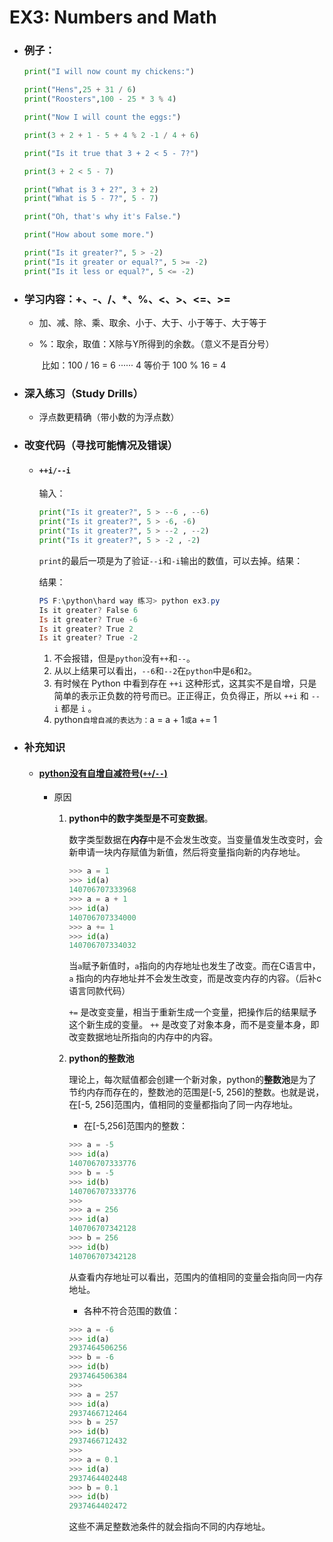 # EX3: Numbers and Math

* ### 例子：

  ```python 
  print("I will now count my chickens:")
  
  print("Hens",25 + 31 / 6) 
  print("Roosters",100 - 25 * 3 % 4) 
  
  print("Now I will count the eggs:")
  
  print(3 + 2 + 1 - 5 + 4 % 2 -1 / 4 + 6) 
  
  print("Is it true that 3 + 2 < 5 - 7?")
  
  print(3 + 2 < 5 - 7) 
  
  print("What is 3 + 2?", 3 + 2)
  print("What is 5 - 7?", 5 - 7)
  
  print("Oh, that's why it's False.")
  
  print("How about some more.")
  
  print("Is it greater?", 5 > -2) 
  print("Is it greater or equal?", 5 >= -2)
  print("Is it less or equal?", 5 <= -2)
  ```

  

* ### 学习内容：+、-、/、*、%、<、>、<=、>=

  * 加、减、除、乘、取余、小于、大于、小于等于、大于等于

  * %：取余，取值：X除与Y所得到的余数。（意义不是百分号）

    ​		比如：100 / 16 = 6 ······ 4 等价于 100 % 16 = 4

* ### 深入练习（Study Drills）

  * 浮点数更精确（带小数的为浮点数）

* ### 改变代码（寻找可能情况及错误）

  * #### `++i/--i`

    输入：

    ```python
    print("Is it greater?", 5 > --6 , --6) 
    print("Is it greater?", 5 > -6, -6)
    print("Is it greater?", 5 > --2 , --2)
    print("Is it greater?", 5 > -2 , -2)
    ```
    
    `print`的最后一项是为了验证`--i`和`-i`输出的数值，可以去掉。结果：
    
    结果：
    
    ```powershell
    PS F:\python\hard way 练习> python ex3.py
    Is it greater? False 6
    Is it greater? True -6
    Is it greater? True 2
    Is it greater? True -2
    ```
    
    1. 不会报错，但是`python`没有`++`和`--`。
    2. 从以上结果可以看出，`--6`和`--2`在`python`中是`6`和`2`。
    3. 有时候在 Python 中看到存在 `++i` 这种形式，这其实不是自增，只是简单的表示正负数的符号而已。正正得正，负负得正，所以 `++i` 和 `--i` 都是 `i` 。
    4. python`自增自减的表达为：`a = a + 1` 或 `a += 1
  
* ### 补充知识

  * #### [python没有自增自减符号(`++`/`--`)](https://blog.csdn.net/u011236348/article/details/89311490)

    * 原因

      1. **python中的数字类型是不可变数据**。

         数字类型数据在**内存**中是不会发生改变。当变量值发生改变时，会新申请一块内存赋值为新值，然后将变量指向新的内存地址。

         ```python
         >>> a = 1
         >>> id(a)
         140706707333968
         >>> a = a + 1
         >>> id(a)
         140706707334000
         >>> a += 1
         >>> id(a)
         140706707334032
         ```

         当`a`赋予新值时，`a`指向的内存地址也发生了改变。而在C语言中，`a` 指向的内存地址并不会发生改变，而是改变内存的内容。（后补c语言同款代码）

         `+=` 是改变变量，相当于重新生成一个变量，把操作后的结果赋予这个新生成的变量。
         `++` 是改变了对象本身，而不是变量本身，即改变数据地址所指向的内存中的内容。

      2. **python的整数池**

         理论上，每次赋值都会创建一个新对象，python的**整数池**是为了节约内存而存在的，整数池的范围是[-5, 256]的整数。也就是说，在[-5, 256]范围内，值相同的变量都指向了同一内存地址。

         * 在[-5,256]范围内的整数：

         ```python
         >>> a = -5
         >>> id(a)
         140706707333776
         >>> b = -5
         >>> id(b)
         140706707333776
         >>>
         >>> a = 256
         >>> id(a)
         140706707342128
         >>> b = 256
         >>> id(b)
         140706707342128
         ```

         从查看内存地址可以看出，范围内的值相同的变量会指向同一内存地址。

         * 各种不符合范围的数值：

         ```python
         >>> a = -6
         >>> id(a)
         2937464506256
         >>> b = -6
         >>> id(b)
         2937464506384
         >>>
         >>> a = 257
         >>> id(a)
         2937466712464
         >>> b = 257
         >>> id(b)
         2937466712432
         >>>
         >>> a = 0.1
         >>> id(a)
         2937464402448
         >>> b = 0.1
         >>> id(b)
         2937464402472
         ```

         这些不满足整数池条件的就会指向不同的内存地址。







